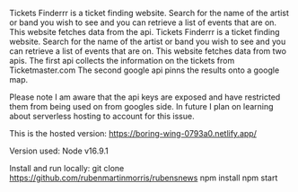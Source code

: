 Tickets Finderrr is a ticket finding website. Search for the name of the artist or band you wish to see and you can retrieve a list of events that are on. This website fetches data from the api.
Tickets Finderrr is a ticket finding website. Search for the name of the artist or band you wish to see and you can retrieve a list of events that are on. This website fetches data from two apis. The first api collects the information on the tickets from Ticketmaster.com The second google api pinns the results onto a google map.

Please note I am aware that the api keys are exposed and have restricted them from being used on from googles side. In future I plan on learning about serverless hosting to account for this issue.

This is the hosted version:
https://boring-wing-0793a0.netlify.app/

Version used: Node v16.9.1

Install and run locally:
git clone
https://github.com/rubenmartinmorris/rubensnews
npm install
npm start

